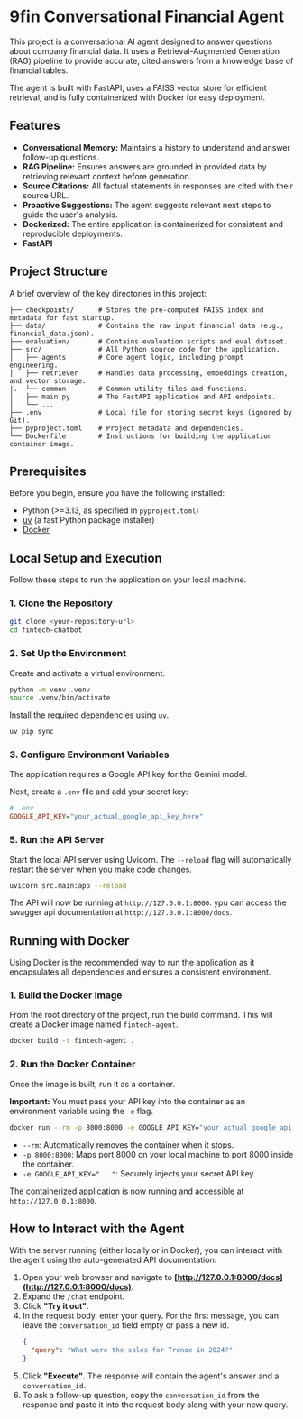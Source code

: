  # 9fin Conversational Financial Agent

This project is a conversational AI agent designed to answer questions about company financial data. It uses a Retrieval-Augmented Generation (RAG) pipeline to provide accurate, cited answers from a knowledge base of financial tables.

The agent is built with FastAPI, uses a FAISS vector store for efficient retrieval, and is fully containerized with Docker for easy deployment.

## Features

-   **Conversational Memory:** Maintains a history to understand and answer follow-up questions.
-   **RAG Pipeline:** Ensures answers are grounded in provided data by retrieving relevant context before generation.
-   **Source Citations:** All factual statements in responses are cited with their source URL.
-   **Proactive Suggestions:** The agent suggests relevant next steps to guide the user's analysis.
-   **Dockerized:** The entire application is containerized for consistent and reproducible deployments.
-   **FastAPI** 

## Project Structure

A brief overview of the key directories in this project:

```
├── checkpoints/      # Stores the pre-computed FAISS index and metadata for fast startup.
├── data/             # Contains the raw input financial data (e.g., financial_data.json).
├── evaluation/       # Contains evaluation scripts and eval dataset.
├── src/              # All Python source code for the application.
│   ├── agents        # Core agent logic, including prompt engineering.
│   ├── retriever     # Handles data processing, embeddings creation, and vector storage.
|.  └── common        # Common utility files and functions.
│   ├── main.py       # The FastAPI application and API endpoints.
│   └── ...
├── .env              # Local file for storing secret keys (ignored by Git).
├── pyproject.toml    # Project metadata and dependencies.
└── Dockerfile        # Instructions for building the application container image.
```

## Prerequisites

Before you begin, ensure you have the following installed:
-   Python (>=3.13, as specified in `pyproject.toml`)
-   [uv](https://github.com/astral-sh/uv) (a fast Python package installer)
-   [Docker](https://www.docker.com/products/docker-desktop/)

## Local Setup and Execution

Follow these steps to run the application on your local machine.

### 1. Clone the Repository

```bash
git clone <your-repository-url>
cd fintech-chatbot
```

### 2. Set Up the Environment

Create and activate a virtual environment.
```bash
python -m venv .venv
source .venv/bin/activate
```

Install the required dependencies using `uv`.
```bash
uv pip sync
```

### 3. Configure Environment Variables

The application requires a Google API key for the Gemini model.

Next, create a `.env` file and add your secret key:
```ini
# .env
GOOGLE_API_KEY="your_actual_google_api_key_here"
```

### 5. Run the API Server

Start the local API server using Uvicorn. The `--reload` flag will automatically restart the server when you make code changes.

```bash
uvicorn src.main:app --reload
```

The API will now be running at `http://127.0.0.1:8000`. ypu can access the swagger api documentation at `http://127.0.0.1:8000/docs`.


## Running with Docker

Using Docker is the recommended way to run the application as it encapsulates all dependencies and ensures a consistent environment.

### 1. Build the Docker Image

From the root directory of the project, run the build command. This will create a Docker image named `fintech-agent`.

```bash
docker build -t fintech-agent .
```

### 2. Run the Docker Container

Once the image is built, run it as a container.

**Important:** You must pass your API key into the container as an environment variable using the `-e` flag.

```bash
docker run --rm -p 8000:8000 -e GOOGLE_API_KEY="your_actual_google_api_key" fintech-agent
```

-   `--rm`: Automatically removes the container when it stops.
-   `-p 8000:8000`: Maps port 8000 on your local machine to port 8000 inside the container.
-   `-e GOOGLE_API_KEY="..."`: Securely injects your secret API key.

The containerized application is now running and accessible at `http://127.0.0.1:8000`.

## How to Interact with the Agent

With the server running (either locally or in Docker), you can interact with the agent using the auto-generated API documentation:

1.  Open your web browser and navigate to **[http://127.0.0.1:8000/docs](http://127.0.0.1:8000/docs)**.
2.  Expand the `/chat` endpoint.
3.  Click **"Try it out"**.
4.  In the request body, enter your query. For the first message, you can leave the `conversation_id` field empty or pass a new id.
    ```json
    {
      "query": "What were the sales for Tronox in 2024?"
    }
    ```
5.  Click **"Execute"**. The response will contain the agent's answer and a `conversation_id`.
6.  To ask a follow-up question, copy the `conversation_id` from the response and paste it into the request body along with your new query.
